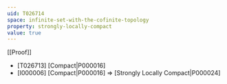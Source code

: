 ```yaml
---
uid: T026714
space: infinite-set-with-the-cofinite-topology
property: strongly-locally-compact
value: true
---
```

[[Proof]]

* [T026713] [Compact|P000016]
* [I000006] [Compact|P000016] => [Strongly Locally Compact|P000024]

